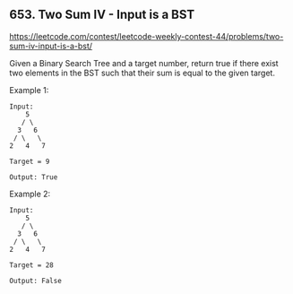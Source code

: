## 653. Two Sum IV - Input is a BST

https://leetcode.com/contest/leetcode-weekly-contest-44/problems/two-sum-iv-input-is-a-bst/

Given a Binary Search Tree and a target number, return true if there exist two elements in the BST such that their sum is equal to the given target.

Example 1:

```
Input:
    5
   / \
  3   6
 / \   \
2   4   7

Target = 9

Output: True
```

Example 2:

```
Input:
    5
   / \
  3   6
 / \   \
2   4   7

Target = 28

Output: False
```
